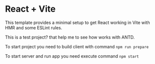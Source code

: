 # React + Vite

This template provides a minimal setup to get React working in Vite with HMR and some ESLint rules.

This is a test project? that help me to see how works with ANTD.

To start project you need to build client with command `npm run prepare`

To start server and run app you need execute command `npm start`